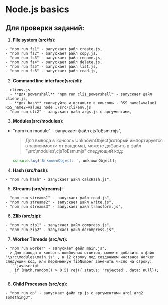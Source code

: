# Node.js basics

## Для проверки заданий:
  1. **File system (src/fs):**
    
    - "npm run fs1" - запускает файл create.js,
    - "npm run fs2" - запускает файл copy.js,
    - "npm run fs3" - запускает файл rename.js,
    - "npm run fs4" - запускает файл delete.js,
    - "npm run fs5" - запускает файл list.js,
    - "npm run fs6" - запускает файл read.js,

  2. **Command line interface(src/cli):**
    
    - clienv.js
      - **для powershell** "npm run cli1_powershell" - запускает файл clienv.js,
      - **для bash** скопируйте и вставьте в консоль - RSS_name1=value1 RSS_name2=value2 node ./src/cli/env.js
    - "npm run cli2" - запускает файл args.js c аргументами,

  3. **Modules(src/modules):**
   
   - "npm run module" - запускает файл cjsToEsm.mjs",
      > Для вывода в консоль UnknownObject(который импортируется в зависимости от рандома), можете добавить в файл "\src\modules\cjsToEsm.mjs" следующий код:
      ```javascript
      console.log('UnknownObject: ', unknownObject);
      ```
  4. **Hash (src/hash):**
    
    - "npm run hash" - запускает файл calcHash.js",

  5. **Streams (src/streams):**
    
    - "npm run streams1" - запускает файл read.js",
    - "npm run streams2" - запускает файл write.js",
    - "npm run streams3" - запускает файл transform.js",

  6. **Zlib (src/zip):**
    
    - "npm run zip1" - запускает файл compress.js",
    - "npm run zip2" - запускает файл decompress.js",

  7. **Worker Threads (src/wt):**
    
    - "npm run worker" - запускает файл main.js",
      > Для вывода в консоль ошибочных ответов, можете добавить в файл "\src\modules\main.js" , в 12 строку под созданием инстанса Worker следующий код, или переменную fibNumber заменить число на строку:
      ```javascript
        if (Math.random() > 0.5) rej({ status: 'rejected', data: null});
      ```

  8. **Child Processes (src/cp):**
    
    - "npm run cp" - запускает файл cp.js c аргументами arg1 arg2 something3",








